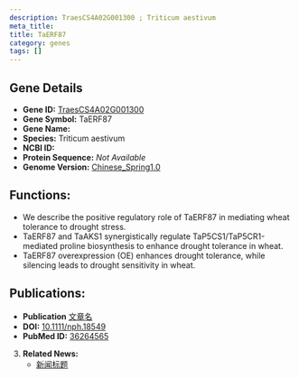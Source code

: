 ```yaml
---
description: TraesCS4A02G001300 ; Triticum aestivum
meta_title:
title: TaERF87
category: genes
tags: []
---
```


## Gene Details
- **Gene ID:**	[TraesCS4A02G001300](https://www.maizegdb.org/gene_center/gene/TraesCS4A02G001300)
- **Gene Symbol:** TaERF87
- **Gene Name:** 
- **Species:** Triticum aestivum
- **NCBI ID:** [  ]()
- **Protein Sequence:** *Not Available*
- **Genome Version:** [Chinese_Spring1.0](https://www.maizegdb.org/genome/assembly/Zm-B73-REFERENCE-NAM-5.0)

## Functions:
   - We describe the positive regulatory role of TaERF87 in mediating wheat tolerance to drought stress.
   - TaERF87 and TaAKS1 synergistically regulate TaP5CS1/TaP5CR1-mediated proline biosynthesis to enhance drought tolerance in wheat.
   - TaERF87 overexpression (OE) enhances drought tolerance, while silencing leads to drought sensitivity in wheat.

## Publications:
   - **Publication** [文章名](https://nph.onlinelibrary.wiley.com/doi/10.1111/nph.18549)
   - **DOI:** [10.1111/nph.18549](https://nph.onlinelibrary.wiley.com/doi/10.1111/nph.18549)
   - **PubMed ID:** [36264565](https://pubmed.ncbi.nlm.nih.gov/36264565/)

3. **Related News:**
   - [新闻标题](https://mp.weixin.qq.com/s?__biz=MzIyOTY2NDYyNQ==&mid=2247556715&idx=7&sn=30d7ff4f69d50e3765bb21e5653bcd28&chksm=e8bd6c75dfcae56375b3012553abac076d3e83d50d734c0dd939f74345b97ed79519b96b2bc2&scene=27#wechat_redirect)
